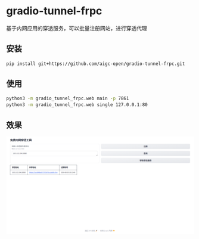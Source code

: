 # gradio-tunnel-frpc
基于内网应用的穿透服务，可以批量注册网站，进行穿透代理

## 安装
```bash
pip install git+https://github.com/aigc-open/gradio-tunnel-frpc.git
```

## 使用
```bash
python3 -m gradio_tunnel_frpc.web main -p 7861
python3 -m gradio_tunnel_frpc.web single 127.0.0.1:80
```


## 效果
![](demo.png)
